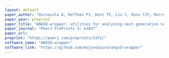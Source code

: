 ```yaml
---
layout: default
paper_author: "Durvasula A, Hoffman PJ, Kent TV, Liu C, Kono TJY, Morrell PL, Ross-Ibarra J"
paper_year: preprint
paper_title: "ANGSD-wrapper: utilities for analyzing next generation sequencing data"
paper_journal: "PeerJ PrePrints 3: e1837"
paper_url: 
preprint: "https://peerj.com/preprints/1472/"
software_name: "ANGSD-wrapper"
software_link: "https://github.com/mojaveazure/angsd-wrapper"
---
```

